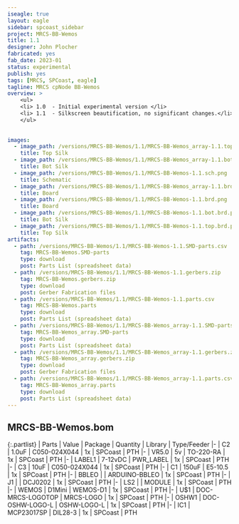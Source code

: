 ```yaml
---
iseagle: true
layout: eagle
sidebar: spcoast_sidebar
project: MRCS-BB-Wemos
title: 1.1
designer: John Plocher
fabricated: yes
fab_date: 2023-01
status: experimental
publish: yes
tags: [MRCS, SPCoast, eagle]
tagline: MRCS cpNode BB-Wemos
overview: >
    <ul>
    <li> 1.0  - Initial experimental version </li>
    <li> 1.1  - Silkscreen beautification, no significant changes.</li>
    </ul>
    
    
images:
  - image_path: /versions/MRCS-BB-Wemos/1.1/MRCS-BB-Wemos_array-1.1.top.brd.png
    title: Top Silk
  - image_path: /versions/MRCS-BB-Wemos/1.1/MRCS-BB-Wemos_array-1.1.bot.brd.png
    title: Bot Silk
  - image_path: /versions/MRCS-BB-Wemos/1.1/MRCS-BB-Wemos-1.1.sch.png
    title: Schematic
  - image_path: /versions/MRCS-BB-Wemos/1.1/MRCS-BB-Wemos_array-1.1.brd.png
    title: Board
  - image_path: /versions/MRCS-BB-Wemos/1.1/MRCS-BB-Wemos-1.1.brd.png
    title: Board
  - image_path: /versions/MRCS-BB-Wemos/1.1/MRCS-BB-Wemos-1.1.bot.brd.png
    title: Bot Silk
  - image_path: /versions/MRCS-BB-Wemos/1.1/MRCS-BB-Wemos-1.1.top.brd.png
    title: Top Silk
artifacts:
  - path: /versions/MRCS-BB-Wemos/1.1/MRCS-BB-Wemos-1.1.SMD-parts.csv
    tag: MRCS-BB-Wemos.SMD-parts
    type: download
    post: Parts List (spreadsheet data)
  - path: /versions/MRCS-BB-Wemos/1.1/MRCS-BB-Wemos-1.1.gerbers.zip
    tag: MRCS-BB-Wemos.gerbers.zip
    type: download
    post: Gerber Fabrication files
  - path: /versions/MRCS-BB-Wemos/1.1/MRCS-BB-Wemos-1.1.parts.csv
    tag: MRCS-BB-Wemos.parts
    type: download
    post: Parts List (spreadsheet data)
  - path: /versions/MRCS-BB-Wemos/1.1/MRCS-BB-Wemos_array-1.1.SMD-parts.csv
    tag: MRCS-BB-Wemos_array.SMD-parts
    type: download
    post: Parts List (spreadsheet data)
  - path: /versions/MRCS-BB-Wemos/1.1/MRCS-BB-Wemos_array-1.1.gerbers.zip
    tag: MRCS-BB-Wemos_array.gerbers.zip
    type: download
    post: Gerber Fabrication files
  - path: /versions/MRCS-BB-Wemos/1.1/MRCS-BB-Wemos_array-1.1.parts.csv
    tag: MRCS-BB-Wemos_array.parts
    type: download
    post: Parts List (spreadsheet data)
---
```


## MRCS-BB-Wemos.bom

{:.partlist}
| Parts | Value | Package | Quantity | Library | Type/Feeder
|-
| C2 | 1.0uF | C050-024X044 | 1x | SPCoast | PTH
|-
| VR5.0 | 5v | TO-220-RA | 1x | SPCoast | PTH
|-
| LABEL1 | 7-12vDC | PWR_LABEL | 1x | SPCoast | PTH
|-
| C3 | 10uF | C050-024X044 | 1x | SPCoast | PTH
|-
| C1 | 150uF | E5-10.5 | 1x | SPCoast | PTH
|-
| BBLEO |  | ARDUINO-BBLEO | 1x | SPCoast | PTH
|-
| J1 |  | DCJ0202 | 1x | SPCoast | PTH
|-
| LS2 |  | MODULE | 1x | SPCoast | PTH
|-
| WEMOS | D1Mini | WEMOS-D1 | 1x | SPCoast | PTH
|-
| U$1 | DOC-MRCS-LOGOTOP | MRCS-LOGO | 1x | SPCoast | PTH
|-
| OSHW1 | DOC-OSHW-LOGO-L | OSHW-LOGO-L | 1x | SPCoast | PTH
|-
| IC1 | MCP23017SP | DIL28-3 | 1x | SPCoast | PTH
